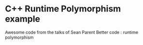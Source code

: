# C++ Runtime Polymorphism example

Awesome code from the talks of Sean Parent
Better code : runtime polymorphism 
